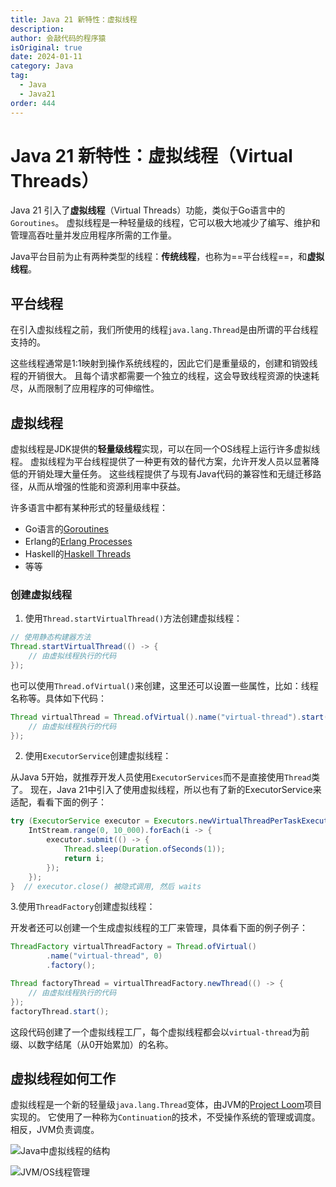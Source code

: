 ```yaml
---
title: Java 21 新特性：虚拟线程
description:
author: 会敲代码的程序猿
isOriginal: true
date: 2024-01-11
category: Java
tag:
  - Java
  - Java21
order: 444
---
```


# Java 21 新特性：虚拟线程（Virtual Threads）

Java 21 引入了**虚拟线程**（Virtual Threads）功能，类似于Go语言中的`Goroutines`。
虚拟线程是一种轻量级的线程，它可以极大地减少了编写、维护和管理高吞吐量并发应用程序所需的工作量。

Java平台目前为止有两种类型的线程：**传统线程**，也称为==平台线程==，和**虚拟线程**。

## 平台线程

在引入虚拟线程之前，我们所使用的线程`java.lang.Thread`是由所谓的平台线程支持的。

这些线程通常是1:1映射到操作系统线程的，因此它们是重量级的，创建和销毁线程的开销很大。
且每个请求都需要一个独立的线程，这会导致线程资源的快速耗尽，从而限制了应用程序的可伸缩性。

## 虚拟线程

虚拟线程是JDK提供的**轻量级线程**实现，可以在同一个OS线程上运行许多虚拟线程。
虚拟线程为平台线程提供了一种更有效的替代方案，允许开发人员以显著降低的开销处理大量任务。
这些线程提供了与现有Java代码的兼容性和无缝迁移路径，从而从增强的性能和资源利用率中获益。

许多语言中都有某种形式的轻量级线程：

* Go语言的[Goroutines](https://go.dev/tour/concurrency/1)
* Erlang的[Erlang Processes](https://www.erlang.org/docs/23/efficiency_guide/processes.html)
* Haskell的[Haskell Threads](https://wiki.haskell.org/Lightweight_concurrency)
* 等等

### 创建虚拟线程

1. 使用`Thread.startVirtualThread()`方法创建虚拟线程：

```java
// 使用静态构建器方法
Thread.startVirtualThread(() -> {
    // 由虚拟线程执行的代码
});
```

也可以使用`Thread.ofVirtual()`来创建，这里还可以设置一些属性，比如：线程名称等。具体如下代码：

```java 
Thread virtualThread = Thread.ofVirtual().name("virtual-thread").start(() -> {
    // 由虚拟线程执行的代码
});
```

2. 使用`ExecutorService`创建虚拟线程：

从Java 5开始，就推荐开发人员使用`ExecutorServices`而不是直接使用`Thread`类了。
现在，Java 21中引入了使用虚拟线程，所以也有了新的ExecutorService来适配，看看下面的例子：

```java
try (ExecutorService executor = Executors.newVirtualThreadPerTaskExecutor()) {
    IntStream.range(0, 10_000).forEach(i -> {
        executor.submit(() -> {
            Thread.sleep(Duration.ofSeconds(1));
            return i;
        });
    });
}  // executor.close() 被隐式调用, 然后 waits
```

3.使用`ThreadFactory`创建虚拟线程：

开发者还可以创建一个生成虚拟线程的工厂来管理，具体看下面的例子例子：

```java
ThreadFactory virtualThreadFactory = Thread.ofVirtual()
        .name("virtual-thread", 0)
        .factory();

Thread factoryThread = virtualThreadFactory.newThread(() -> {
    // 由虚拟线程执行的代码
});
factoryThread.start();
```

这段代码创建了一个虚拟线程工厂，每个虚拟线程都会以`virtual-thread`为前缀、以数字结尾（从0开始累加）的名称。

## 虚拟线程如何工作

虚拟线程是一个新的轻量级`java.lang.Thread`变体，由JVM的[Project Loom](https://openjdk.org/projects/loom/)项目实现的。
它使用了一种称为`Continuation`的技术，不受操作系统的管理或调度。相反，JVM负责调度。

![Java中虚拟线程的结构](https://img.geekyspace.cn/pictures/2024/202403141847457.jpg)

![JVM/OS线程管理](https://img.geekyspace.cn/pictures/2024/202403141846557.webp)

